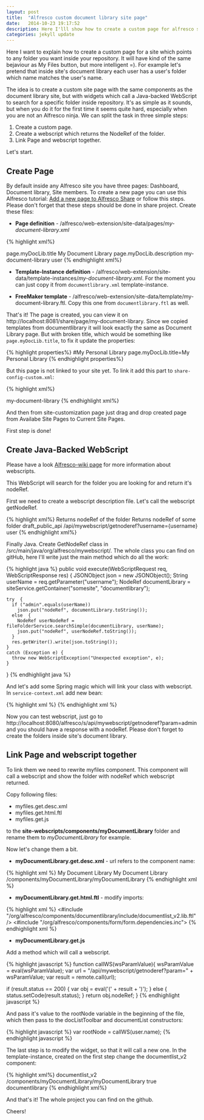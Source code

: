 ```yaml
---
layout: post
title:  "Alfresco custom document library site page"
date:   2014-10-23 19:17:52
description: Here I'lll show how to create a custom page for alfresco site which points on some folder inside document library.
categories: jekyll update
---
```


Here I want to explain how to create a custom page for a site which points to any folder you want inside your repository. It will have kind of the same bejaviour as My Files button, but more intelligent =). For example let's pretend that inside site's document library each user has a user's folder which name matches the user's name.

The idea is to create a custom site page with the same components as the document library site, but with widgets which call a Java-backed WebScript to search for a specific folder inside repository. It's as simple as it sounds, but when you do it for the first time it seems quite hard, especially when you are not an Alfresco ninja. We can split the task in three simple steps:

1. Create a custom page. 
2. Create a webscript which returns the NodeRef of the folder.
3. Link Page and webscript together.

Let's start.

## Create Page

By default inside any Alfresco site you have three pages: Dashboard, Document library, Site members. To create a new page you can use this Alfresco tutorial: [Add a new page to Alfresco Share][add-page-tutorial] or follow this steps. Please don't forget that these steps should be done in share project. Create these files:

* **Page definition** - /alfresco/web-extension/site-data/pages/_my-document-library.xml_

{% highlight xml%}
<page>
  <title>My Document Library</title>
  <title-id>page.myDocLib.title</title-id>
  <description>My Document Library</description>
  <description-id>page.myDocLib.description</description-id>
  <template-instance>my-document-library</template-instance>
  <authentication>user</authentication>
</page>
{% endhighlight xml%}

* **Template-Instance definition** - /alfresco/web-extension/site-data/template-instances/_my-document-library.xml_. For the moment you can just copy it from `documentlibrary.xml` template-instance. 

* **FreeMaker template** - /alfresco/web-extension/site-data/template/my-document-library.ftl.
Copy this one from `documentlibrary.ftl` as well.

That's it! The page is created, you can view it on http://localhost:8081/share/page/my-document-library. Since we copied templates from documentlibrary it will look exactly the same as Document Library page. But with broken title, which would be something like `page.myDocLib.title`, to fix it update the properties:

{% highlight properties%}
#My Personal Library
page.myDocLib.title=My Personal Library
{% endhighlight properties%}

But this page is not linked to your site yet. To link it add this part to `share-config-custom.xml`:

{% highlight xml%}
<!-- Add a custom page type -->
  <config evaluator="string-compare" condition="SitePages">
    <pages>
      <page id="my-document-library">my-document-library</page>
    </pages>
  </config>
{% endhighlight xml%}

And then from site-customization page just drag and drop created page from Availabe Site Pages to Current Site Pages.

First step is done!

## Create Java-Backed WebScript

Please have a look [Alfresco-wiki page][webscript-wiki] for more information about webscripts.

This WebScript will search for the folder you are looking for and return it's nodeRef.

First we need to create a webscript description file. Let's call the webscript getNodeRef.

{% highlight xml%}
<webscript>
  <shortname>Returns nodeRef of the folder</shortname>
  <description>Returns nodeRef of some folder</description>
  <format default="json"/>
  <lifecycle>draft_public_api</lifecycle>
  <url>/api/mywebscript/getnoderef?username={username}</url>
  <authentication>user</authentication>
</webscript>
{% endhighlight xml%}

Finally Java. Create GetNodeRef class in /src/main/java/org/alfresco/mywebscript/. The whole class you can find on gitHub, here I'll write just the main method which do all the work:

{% highlight java %}
  public void execute(WebScriptRequest req, WebScriptResponse res) {
    JSONObject json = new JSONObject();
    String userName = req.getParameter("username");
    NodeRef documentLibrary = siteService.getContainer("somesite", "documentlibrary");

    try  {
      if ("admin".equals(userName))
        json.put("nodeRef", documentLibrary.toString());
      else  {
        NodeRef userNodeRef = fileFolderService.searchSimple(documentLibrary, userName);
        json.put("nodeRef", userNodeRef.toString());
      }
      res.getWriter().write(json.toString());
    }
    catch (Exception e) {
      throw new WebScriptException("Unexpected exception", e);
    }
  }
{% endhighlight java %}

And let's add some Spring magic which will link your class with webscript. In `service-context.xml` add new bean:

{% highlight xml %}
<bean id="webscript.getNodeRef.get" class="org.alfresco.mywebscript.GetNodeRef" parent="webscript">
  <property name="serviceRegistry" ref="ServiceRegistry"/>
</bean>
{% endhighlight xml %}

Now you can test webscript, just go to  http://localhost:8080/alfresco/s/api/mywebscript/getnoderef?param=admin and you should have a response with a nodeRef. Please don't forget to create the folders inside site's document library.

## Link Page and webscript together

To link them we need to rewrite myfiles component. This component will call a webscript and show the folder with nodeRef which webscript returned.

Copy following files:

* myfiles.get.desc.xml
* myfiles.get.html.ftl
* myfiles.get.js

to the **site-webscripts/components/myDocumentLibrary** folder and rename them to *myDocumentLibrary* for example.

 Now let's change them a bit.

* **myDocumentLibrary.get.desc.xml** - url refers to the component name:

{% highlight xml %}
<webscript>
  <shortname>My Document Library</shortname>
  <description>My Document Library</description>
  <url>/components/myDocumentLibrary/myDocumentLibrary</url>
</webscript>
{% endhighlight xml %}

* **myDocumentLibrary.get.html.ftl** - modify imports:

{% highlight xml %}
<#include "/org/alfresco/components/documentlibrary/include/documentlist_v2.lib.ftl" />
<#include "/org/alfresco/components/form/form.dependencies.inc">
{% endhighlight xml %}

* **myDocumentLibrary.get.js**

Add a method which will call a webscript.

{% highlight javascript %}
function callWS(wsParamValue){
  wsParamValue = eval(wsParamValue);
  var url = "/api/mywebscript/getnoderef?param=" + wsParamValue;
  var result = remote.call(url);

  if (result.status == 200)  {
    var obj = eval('(' + result + ')');
  } else {
    status.setCode(result.status);
  }
  return obj.nodeRef;
}
{% endhighlight javascript %}

And pass it's value to the rootNode variable in the beginning of the file, which then pass to the docListToolbar and documentList constructors:

{% highlight javascript %}
var rootNode = callWS(user.name);
{% endhighlight javascript %}

The last step is to modify the widget, so that it will call a new one. In the template-instance, created on the first step change the documentlist_v2 component:

{% highlight xml%}
<component>
  <region-id>documentlist_v2</region-id>
  <url>/components/myDocumentLibrary/myDocumentLibrary</url>
  <properties>
    <pagination>true</pagination>
    <dependencyGroup>documentlibrary</dependencyGroup>
  </properties>
</component>
{% endhighlight xml%}

And that's it! The whole project you can find on the github.

Cheers!

[add-page-tutorial]: http://docs.alfresco.com/4.1/tasks/tutorial-share-add-page.html
[webscript-wiki]: https://wiki.alfresco.com/wiki/Web_Scripts
